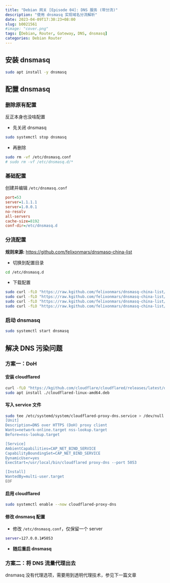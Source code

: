 ```yaml
---
title: "Debian 网关 [Episode 04]: DNS 服务 (带分流)"
description: "使用 dnsmasq 实现域名分流解析"
date: 2023-04-09T17:30:23+08:00
slug: b0021561
#image: "cover.png"
tags: [Debian, Router, Gateway, DNS, dnsmasq]
categories: Debian Router
---
```


## 安装 dnsmasq

```bash
sudo apt install -y dnsmasq
```

## 配置 dnsmasq

### 删除原有配置

反正本身也没啥配置

- 先关闭 dnsmasq

```bash
sudo systemctl stop dnsmasq
```

- 再删除

```bash
sudo rm -vf /etc/dnsmasq.conf
# sudo rm -vf /etc/dnsmasq.d/*
```

### 基础配置

创建并编辑 `/etc/dnsmasq.conf`

```ini
port=53
server=1.1.1.1
server=1.0.0.1
no-resolv
all-servers
cache-size=8192
conf-dir=/etc/dnsmasq.d
```

### 分流配置

**规则来源:** <https://github.com/felixonmars/dnsmasq-china-list> 

- 切换到配置目录

```bash
cd /etc/dnsmasq.d
```

- 下载配置

```bash
sudo curl -fLO "https://raw.kgithub.com/felixonmars/dnsmasq-china-list/master/accelerated-domains.china.conf"
sudo curl -fLO "https://raw.kgithub.com/felixonmars/dnsmasq-china-list/master/apple.china.conf"
sudo curl -fLO "https://raw.kgithub.com/felixonmars/dnsmasq-china-list/master/bogus-nxdomain.china.conf"
sudo curl -fLO "https://raw.kgithub.com/felixonmars/dnsmasq-china-list/master/google.china.conf"
```

### 启动 dnsmasq

```bash
sudo systemctl start dnsmasq
```

## 解决 DNS 污染问题

### 方案一：DoH

#### 安装 cloudflared

```bash
curl -fLO "https://kgithub.com/cloudflare/cloudflared/releases/latest/download/cloudflared-linux-amd64.deb"
sudo apt install ./cloudflared-linux-amd64.deb
```

#### 写入 service 文件

```bash
sudo tee /etc/systemd/system/cloudflared-proxy-dns.service > /dev/null <<EOF
[Unit]
Description=DNS over HTTPS (DoH) proxy client
Wants=network-online.target nss-lookup.target
Before=nss-lookup.target

[Service]
AmbientCapabilities=CAP_NET_BIND_SERVICE
CapabilityBoundingSet=CAP_NET_BIND_SERVICE
DynamicUser=yes
ExecStart=/usr/local/bin/cloudflared proxy-dns --port 5053

[Install]
WantedBy=multi-user.target
EOF
```

#### 启用 cloudflared

```bash
sudo systemctl enable --now cloudflared-proxy-dns
```

#### 修改 dnsmasq 配置

- 修改 `/etc/dnsmasq.conf`，仅保留一个 server

```bash
server=127.0.0.1#5053
```

- **随后重启 dnsmasq**

### 方案二：将 DNS 流量代理出去

dnsmasq 没有代理选项，需要用到透明代理技术，参见下一篇文章
